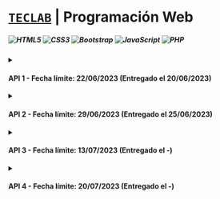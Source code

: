 # [`TECLAB`](https://www.teclab.edu.ar/carrera/tecnico-superior-en-programacion/) | Programación Web

##### ![HTML5](https://img.shields.io/badge/html5-%23E34F26.svg?style=for-the-badge&logo=html5&logoColor=white) ![CSS3](https://img.shields.io/badge/css3-%231572B6.svg?style=for-the-badge&logo=css3&logoColor=white) ![Bootstrap](https://img.shields.io/badge/bootstrap-%23563D7C.svg?style=for-the-badge&logo=bootstrap&logoColor=white) ![JavaScript](https://img.shields.io/badge/javascript-%23323330.svg?style=for-the-badge&logo=javascript&logoColor=%23F7DF1E) ![PHP](https://img.shields.io/badge/php-%23777BB4.svg?style=for-the-badge&logo=php&logoColor=white)

<details>
<summary>
  
  #### API 1 - Fecha límite: 22/06/2023 (Entregado el 20/06/2023)
  
</summary>
  
> #### Situación
> Nuestro trabajo será crear un sitio web donde publicaremos los productos que vamos a vender en una empresa de computación.
>- Pensar un nombre y elegir un logo para la empresa.
>- Para comenzar a trabajar en la carga de productos del sitio, debemos establecer la categoría de cada producto, la cual se definirá por ID y el nombre de la categoría.
>- Los productos, a su vez, tendrán su ID, nombre, precio, descripción, imagen, y la categoría a la que pertenece.
>
> #### Consigna
>- Crear la estructura del proyecto.
>- Generar el código html de un formulario para el alta de categorías.
>- Generar el código html de un formulario para el alta de productos.
>- Estilizar los formularios para dejarlos de forma amigable para los usuarios (se permite el uso de librerías externas).
</details>

<details>
<summary>
  
  #### API 2 - Fecha límite: 29/06/2023 (Entregado el 25/06/2023)
  
</summary>
  
> #### Situación
> Seguimos avanzando en nuestro proyecto para la empresa de computación.
> Una vez realizados los formularios de alta, aún nos falta la validación de que los campos tengan valores que no sean solo espacios en blanco.
> Recordemos que, si completamos un _input_ con varios espacios en blanco, _required_ no tendra efecto en el navegador y nos dejará postear el mismo.
> 
> #### Consigna
>- Agregar la librería jQuery a los formularios creados.
>- Crear un archivo javascript llamado validaciones.js.
>- Dentro del mismo, monitorear cuando se intenta postear cada uno de los formularios.
>- Al momento de hacer un post de cualquiera de ellos, realizar la validación de sus campos. Si uno o más campos están vacíos, mostrar un alerta concatenando dichos errores.
</details>

<details>
<summary>
  
  #### API 3 - Fecha límite: 13/07/2023 (Entregado el -)
  
</summary>
  
> #### Situación
> Ya logramos los formularios y sus verificaciones de datos.
> Es momento de guardar los datos que el usuario completa en nuestra base de datos, para luego recuperar los productos y sus categorías.
>- Crear las clases necesarias para estas labores (guardar, eliminar y listar) utilizando PHP.
> 
> #### Consigna
>- Crear una base de datos llamada MIPROYECTO, y dentro de ella las tablas de productos y de categorías. Realizar la relación correspondiente entre las tablas (un producto solo pertenece a una única categoría).
>- Crear las clases para el trabajo con objetos y agregarlos en el autoload de clases. Las clases a crear serán las siguientes:
>- "database.php" - Se encargará del acceso a la base de datos y debe contar con las funciones _insert, update, delete y select._
>- "productos.php" - Se dedicará a los objetos de productos. Debe contener los atributos correspondientes y los métodos _guardar y eliminar._
>- "categorias.php" - Se dedicará a los objetos de categorías de productos. Debe contener los atributos correspondientes y los métodos _guardar y eliminar._
>- Trabajar en esos archivos de controlador monitoreando si vienen parámetros por post. Si existen, debemos construir un objeto correspondiente y llamar a su función de guardado.
>- Crear los listados de productos y de categorías partiendo de los controladores "lista_productos.php" y "lista_categorias.php" llamando a sus correspondientes archivos HTML de vista.
>- Mostrar el listado correspondiente a cada una de las vistas, e insertar un botón _Agregar_. Éste deberá tener un link al controlador correspondiente.
</details>

<details>
<summary>
  
  #### API 4 - Fecha límite: 20/07/2023 (Entregado el -)
  
</summary>
  
> #### Situación
>
> 
> #### Consigna
>
</details>
